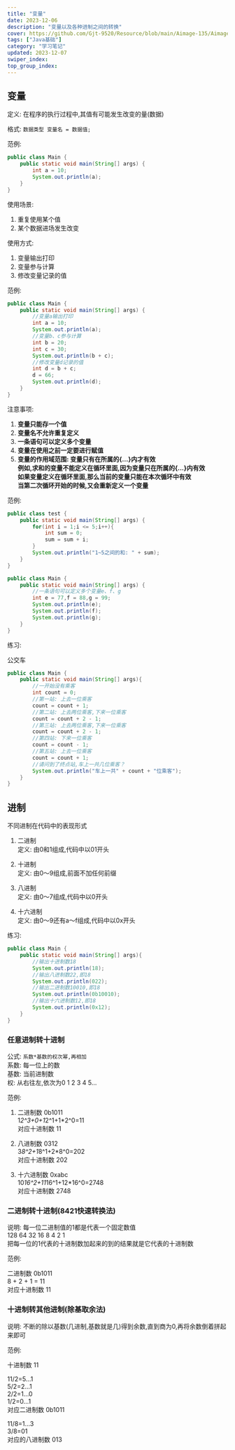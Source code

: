 ```yaml
---
title: "变量"
date: 2023-12-06
description: "变量以及各种进制之间的转换"
cover: https://github.com/Gjt-9520/Resource/blob/main/Aimage-135/Aimage4.jpg?raw=true
tags: ["Java基础"]
category: "学习笔记"
updated: 2023-12-07
swiper_index:
top_group_index:
---
```


## 变量

定义: 在程序的执行过程中,其值有可能发生改变的量(数据)  

格式: `数据类型 变量名 = 数据值;`

范例: 

```java
public class Main {
    public static void main(String[] args) {
        int a = 10;
        System.out.println(a);
    }
}
```

使用场景: 
1. 重复使用某个值
2. 某个数据进场发生改变

使用方式: 
1. 变量输出打印
2. 变量参与计算
3. 修改变量记录的值

范例: 

```java
public class Main {
    public static void main(String[] args) {
        //变量a输出打印
        int a = 10;
        System.out.println(a);
        //变量b、c参与计算
        int b = 20;
        int c = 30;
        System.out.println(b + c);
        //修改变量d记录的值
        int d = b + c;
        d = 66;
        System.out.println(d);
    }
} 
```

注意事项: 
1. **变量只能存一个值**
2. **变量名不允许重复定义**
3. **一条语句可以定义多个变量**
4. **变量在使用之前一定要进行赋值**
5. **变量的作用域范围: 变量只有在所属的{...}内才有效**  
**例如,求和的变量不能定义在循环里面,因为变量只在所属的{...}内有效**  
**如果变量定义在循环里面,那么当前的变量只能在本次循环中有效**  
**当第二次循环开始的时候,又会重新定义一个变量**  

范例: 

```java
public class test {
    public static void main(String[] args) {
        for(int i = 1;i <= 5;i++){
            int sum = 0;
            sum = sum + i;
        }
        System.out.println("1~5之间的和: " + sum);
    }
}
```

```java
public class Main {
    public static void main(String[] args) {
        //一条语句可以定义多个变量e、f、g
        int e = 77,f = 88,g = 99;
        System.out.println(e);
        System.out.println(f);
        System.out.println(g);
    }
}
```

练习: 

公交车

```java
public class Main {
    public static void main(String[] args){
        //一开始没有乘客
        int count = 0;
        //第一站: 上去一位乘客
        count = count + 1;
        //第二站: 上去两位乘客,下来一位乘客
        count = count + 2 - 1;
        //第三站: 上去两位乘客,下来一位乘客
        count = count + 2 - 1;
        //第四站: 下来一位乘客
        count = count - 1;
        //第五站: 上去一位乘客
        count = count + 1;
        //请问到了终点站,车上一共几位乘客？
        System.out.println("车上一共" + count + "位乘客");
    }
}
```

## 进制

不同进制在代码中的表现形式

1. 二进制  
定义: 由0和1组成,代码中以01开头

2. 十进制  
定义: 由0～9组成,前面不加任何前缀

3. 八进制  
定义: 由0～7组成,代码中以0开头

4. 十六进制  
定义: 由0～9还有a～f组成,代码中以0x开头

练习: 

```java
public class Main {
    public static void main(String[] args){
        //输出十进制数18
        System.out.println(18);
        //输出八进制数22,即18
        System.out.println(022);
        //输出二进制数10010,即18
        System.out.println(0b10010);
        //输出十六进制数12,即18
        System.out.println(0x12);
    }
}
```

### 任意进制转十进制

公式: `系数*基数的权次幂,再相加`  
系数: 每一位上的数  
基数: 当前进制数  
权: 从右往左,依次为0 1 2 3 4 5...  

范例: 

1. 二进制数 0b1011  
1*2^3+0+1*2^1+1*2^0=11            
对应十进制数 11  

2. 八进制数 0312  
3*8^2+1*8^1+2*8^0=202                     
对应十进制数 202  

3. 十六进制数 0xabc  
10*16^2+11*16^1+12*16^0=2748            
对应十进制数 2748  

### 二进制转十进制(8421快速转换法)

说明: 每一位二进制值的1都是代表一个固定数值   
128 64 32 16 8 4 2 1   
把每一位的1代表的十进制数加起来的到的结果就是它代表的十进制数  

范例:  

二进制数 0b1011  
8 + 2 + 1 = 11   
对应十进制数 11  

### 十进制转其他进制(除基取余法)

说明: 不断的除以基数(几进制,基数就是几)得到余数,直到商为0,再将余数倒着拼起来即可  

范例: 

十进制数 11   

11/2=5...1    
5/2=2...1    
2/2=1...0  
1/2=0...1   
对应二进制数 0b1011  

11/8=1...3    
3/8=01     
对应的八进制数 013  